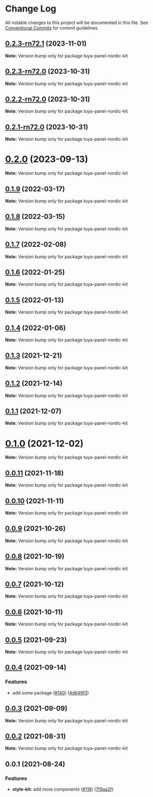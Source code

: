 # Change Log

All notable changes to this project will be documented in this file.
See [Conventional Commits](https://conventionalcommits.org) for commit guidelines.

## [0.2.3-rn72.1](https://github.com/tuya/tuya-panel-kit/compare/tuya-panel-nordic-kit@0.2.3-rn72.0...tuya-panel-nordic-kit@0.2.3-rn72.1) (2023-11-01)

**Note:** Version bump only for package tuya-panel-nordic-kit





## [0.2.3-rn72.0](https://github.com/tuya/tuya-panel-kit/compare/tuya-panel-nordic-kit@0.2.2-rn72.0...tuya-panel-nordic-kit@0.2.3-rn72.0) (2023-10-31)

**Note:** Version bump only for package tuya-panel-nordic-kit





## [0.2.2-rn72.0](https://github.com/tuya/tuya-panel-kit/compare/tuya-panel-nordic-kit@0.2.1-rn72.0...tuya-panel-nordic-kit@0.2.2-rn72.0) (2023-10-31)

**Note:** Version bump only for package tuya-panel-nordic-kit





## [0.2.1-rn72.0](https://github.com/tuya/tuya-panel-kit/compare/tuya-panel-nordic-kit@0.2.0...tuya-panel-nordic-kit@0.2.1-rn72.0) (2023-10-31)

**Note:** Version bump only for package tuya-panel-nordic-kit





# [0.2.0](https://github.com/tuya/tuya-panel-kit/compare/tuya-panel-nordic-kit@0.1.9...tuya-panel-nordic-kit@0.2.0) (2023-09-13)

**Note:** Version bump only for package tuya-panel-nordic-kit





## [0.1.9](https://github.com/tuya/tuya-panel-kit/compare/tuya-panel-nordic-kit@0.1.8...tuya-panel-nordic-kit@0.1.9) (2022-03-17)

**Note:** Version bump only for package tuya-panel-nordic-kit





## [0.1.8](https://github.com/tuya/tuya-panel-kit/compare/tuya-panel-nordic-kit@0.1.7...tuya-panel-nordic-kit@0.1.8) (2022-03-15)

**Note:** Version bump only for package tuya-panel-nordic-kit





## [0.1.7](https://github.com/tuya/tuya-panel-kit/compare/tuya-panel-nordic-kit@0.1.6...tuya-panel-nordic-kit@0.1.7) (2022-02-08)

**Note:** Version bump only for package tuya-panel-nordic-kit





## [0.1.6](https://github.com/tuya/tuya-panel-kit/compare/tuya-panel-nordic-kit@0.1.5...tuya-panel-nordic-kit@0.1.6) (2022-01-25)

**Note:** Version bump only for package tuya-panel-nordic-kit





## [0.1.5](https://github.com/tuya/tuya-panel-kit/compare/tuya-panel-nordic-kit@0.1.4...tuya-panel-nordic-kit@0.1.5) (2022-01-13)

**Note:** Version bump only for package tuya-panel-nordic-kit





## [0.1.4](https://github.com/tuya/tuya-panel-kit/compare/tuya-panel-nordic-kit@0.1.3...tuya-panel-nordic-kit@0.1.4) (2022-01-06)

**Note:** Version bump only for package tuya-panel-nordic-kit





## [0.1.3](https://github.com/tuya/tuya-panel-kit/compare/tuya-panel-nordic-kit@0.1.2...tuya-panel-nordic-kit@0.1.3) (2021-12-21)

**Note:** Version bump only for package tuya-panel-nordic-kit





## [0.1.2](https://github.com/tuya/tuya-panel-kit/compare/tuya-panel-nordic-kit@0.1.1...tuya-panel-nordic-kit@0.1.2) (2021-12-14)

**Note:** Version bump only for package tuya-panel-nordic-kit





## [0.1.1](https://github.com/tuya/tuya-panel-kit/compare/tuya-panel-nordic-kit@0.0.11...tuya-panel-nordic-kit@0.1.1) (2021-12-07)

**Note:** Version bump only for package tuya-panel-nordic-kit





# [0.1.0](https://github.com/tuya/tuya-panel-kit/compare/tuya-panel-nordic-kit@0.0.11...tuya-panel-nordic-kit@0.1.0) (2021-12-02)

**Note:** Version bump only for package tuya-panel-nordic-kit





## [0.0.11](https://github.com/tuya/tuya-panel-kit/compare/tuya-panel-nordic-kit@0.0.10...tuya-panel-nordic-kit@0.0.11) (2021-11-18)

**Note:** Version bump only for package tuya-panel-nordic-kit





## [0.0.10](https://github.com/tuya/tuya-panel-kit/compare/tuya-panel-nordic-kit@0.0.9...tuya-panel-nordic-kit@0.0.10) (2021-11-11)

**Note:** Version bump only for package tuya-panel-nordic-kit





## [0.0.9](https://github.com/tuya/tuya-panel-kit/compare/tuya-panel-nordic-kit@0.0.8...tuya-panel-nordic-kit@0.0.9) (2021-10-26)

**Note:** Version bump only for package tuya-panel-nordic-kit





## [0.0.8](https://github.com/tuya/tuya-panel-kit/compare/tuya-panel-nordic-kit@0.0.6...tuya-panel-nordic-kit@0.0.8) (2021-10-19)

**Note:** Version bump only for package tuya-panel-nordic-kit





## [0.0.7](https://github.com/tuya/tuya-panel-kit/compare/tuya-panel-nordic-kit@0.0.6...tuya-panel-nordic-kit@0.0.7) (2021-10-12)

**Note:** Version bump only for package tuya-panel-nordic-kit





## [0.0.6](https://github.com/tuya/tuya-panel-kit/compare/tuya-panel-nordic-kit@0.0.5...tuya-panel-nordic-kit@0.0.6) (2021-10-11)

**Note:** Version bump only for package tuya-panel-nordic-kit





## [0.0.5](https://github.com/tuya/tuya-panel-kit/compare/tuya-panel-nordic-kit@0.0.4...tuya-panel-nordic-kit@0.0.5) (2021-09-23)

**Note:** Version bump only for package tuya-panel-nordic-kit





## [0.0.4](https://github.com/tuya/tuya-panel-kit/compare/tuya-panel-nordic-kit@0.0.3...tuya-panel-nordic-kit@0.0.4) (2021-09-14)


### Features

* add some package ([#140](https://github.com/tuya/tuya-panel-kit/issues/140)) ([4d649f3](https://github.com/tuya/tuya-panel-kit/commit/4d649f3020ac96bc9aa16c0d27f925b13244317c))





## [0.0.3](https://github.com/tuya/tuya-panel-kit/compare/tuya-panel-nordic-kit@0.0.2...tuya-panel-nordic-kit@0.0.3) (2021-09-09)

**Note:** Version bump only for package tuya-panel-nordic-kit





## [0.0.2](https://github.com/tuya/tuya-panel-kit/compare/tuya-panel-nordic-kit@0.0.1...tuya-panel-nordic-kit@0.0.2) (2021-08-31)

**Note:** Version bump only for package tuya-panel-nordic-kit





## 0.0.1 (2021-08-24)


### Features

* **style-kit:** add more components ([#119](https://github.com/tuya/tuya-panel-kit/issues/119)) ([7f9aa2f](https://github.com/tuya/tuya-panel-kit/commit/7f9aa2fecf01c73760eeb88fcc09703ccef3afca))
